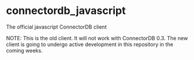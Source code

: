 # connectordb_javascript
The official javascript ConnectorDB client


NOTE: This is the old client. It will not work with ConnectorDB 0.3. The new client is going to undergo active development in this repository in the coming weeks.